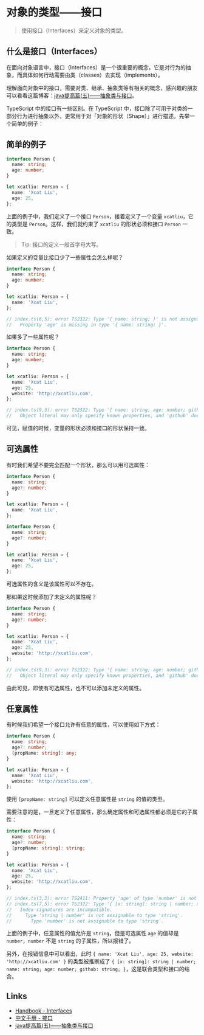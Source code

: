 # 对象的类型——接口

> 使用接口（Interfaces）来定义对象的类型。

## 什么是接口（Interfaces）

在面向对象语言中，接口（Interfaces）是一个很重要的概念，它是对行为的抽象，而具体如何行动需要由类（classes）去实现（implements）。

理解面向对象中的接口，需要对类、继承、抽象类等有相关的概念，感兴趣的朋友可以看看这篇博客：[java提高篇(五)——抽象类与接口]。

TypeScript 中的接口有一些区别。在 TypeScript 中，接口除了可用于对类的一部分行为进行抽象以外，更常用于对「对象的形状（Shape）」进行描述。先举一个简单的例子：

## 简单的例子

```ts
interface Person {
  name: string;
  age: number;
}

let xcatliu: Person = {
  name: 'Xcat Liu',
  age: 25,
};
```

上面的例子中，我们定义了一个接口 `Person`，接着定义了一个变量 `xcatliu`，它的类型是 `Person`。这样，我们就约束了 `xcatliu` 的形状必须和接口 `Person` 一致。

> Tip: 接口的定义一般首字母大写。

如果定义的变量比接口少了一些属性会怎么样呢？

```ts
interface Person {
  name: string;
  age: number;
}

let xcatliu: Person = {
  name: 'Xcat Liu',
};

// index.ts(6,5): error TS2322: Type '{ name: string; }' is not assignable to type 'Person'.
//   Property 'age' is missing in type '{ name: string; }'.
```

如果多了一些属性呢？

```ts
interface Person {
  name: string;
  age: number;
}

let xcatliu: Person = {
  name: 'Xcat Liu',
  age: 25,
  website: 'http://xcatliu.com',
};

// index.ts(9,3): error TS2322: Type '{ name: string; age: number; github: string; }' is not assignable to type 'Person'.
//   Object literal may only specify known properties, and 'github' does not exist in type 'Person'.
```

可见，赋值的时候，变量的形状必须和接口的形状保持一致。

## 可选属性

有时我们希望不要完全匹配一个形状，那么可以用可选属性：

```ts
interface Person {
  name: string;
  age?: number;
}

let xcatliu: Person = {
  name: 'Xcat Liu',
};
```

```ts
interface Person {
  name: string;
  age?: number;
}

let xcatliu: Person = {
  name: 'Xcat Liu',
  age: 25,
};
```

可选属性的含义是该属性可以不存在。

那如果这时候添加了未定义的属性呢？

```ts
interface Person {
  name: string;
  age?: number;
}

let xcatliu: Person = {
  name: 'Xcat Liu',
  age: 25,
  website: 'http://xcatliu.com',
};

// index.ts(9,3): error TS2322: Type '{ name: string; age: number; github: string; }' is not assignable to type 'Person'.
//   Object literal may only specify known properties, and 'github' does not exist in type 'Person'
```

由此可见，即使有可选属性，也不可以添加未定义的属性。

## 任意属性

有时候我们希望一个接口允许有任意的属性，可以使用如下方式：

```ts
interface Person {
  name: string;
  age?: number;
  [propName: string]: any;
}

let xcatliu: Person = {
  name: 'Xcat Liu',
  website: 'http://xcatliu.com',
};
```

使用 `[propName: string]` 可以定义任意属性是 `string` 的值的类型。

需要注意的是，一旦定义了任意属性，那么确定属性和可选属性都必须是它的子属性：

```ts
interface Person {
  name: string;
  age?: number;
  [propName: string]: string;
}

let xcatliu: Person = {
  name: 'Xcat Liu',
  age: 25,
  website: 'http://xcatliu.com',
};

// index.ts(3,3): error TS2411: Property 'age' of type 'number' is not assignable to string index type 'string'.
// index.ts(7,5): error TS2322: Type '{ [x: string]: string | number; name: string; age: number; github: string; }' is not assignable to type 'Person'.
//   Index signatures are incompatible.
//     Type 'string | number' is not assignable to type 'string'.
//       Type 'number' is not assignable to type 'string'.
```

上面的例子中，任意属性的值允许是 `string`，但是可选属性 `age` 的值却是 `number`，`number` 不是 `string` 的子属性，所以报错了。

另外，在报错信息中可以看出，此时 `{ name: 'Xcat Liu', age: 25, website: 'http://xcatliu.com' }` 的类型被推断成了 `{ [x: string]: string | number; name: string; age: number; github: string; }`，这是联合类型和接口的结合。

## Links

- [Handbook - Interfaces](http://www.typescriptlang.org/docs/handbook/interfaces.html)
- [中文手册 - 接口](https://zhongsp.gitbooks.io/typescript-handbook/content/doc/handbook/Interfaces.html)
- [java提高篇(五)——抽象类与接口]

[java提高篇(五)——抽象类与接口]: http://www.cnblogs.com/chenssy/p/3376708.html
